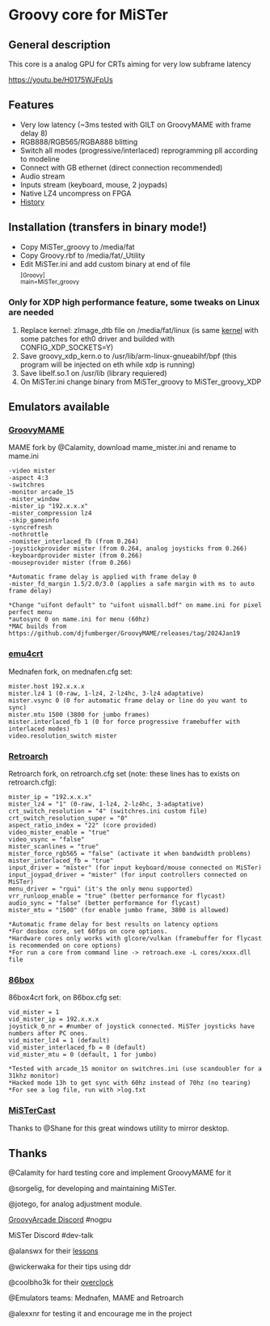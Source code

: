 # Groovy core for MiSTer

## General description
This core is a analog GPU for CRTs aiming for very low subframe latency

https://youtu.be/H0175WJFpUs

## Features 
- Very low latency (~3ms tested with GILT on GroovyMAME with frame delay 8)
- RGB888/RGB565/RGBA888 blitting
- Switch all modes (progressive/interlaced) reprogramming pll according to modeline
- Connect with GB ethernet (direct connection recommended)
- Audio stream
- Inputs stream (keyboard, mouse, 2 joypads)
- Native LZ4 uncompress on FPGA
- [History](https://github.com/psakhis/Groovy_MiSTer/blob/main/history.txt)

## Installation (transfers in binary mode!)
- Copy MiSTer_groovy to /media/fat 
- Copy Groovy.rbf to /media/fat/_Utility 
- Edit MiSTer.ini and add custom binary at end of file<br />
  <sub>
  [Groovy]<br />
  main=MiSTer_groovy<br />
  </sub>
  
### Only for XDP high performance feature, some tweaks on Linux are needed
  1. Replace kernel: zImage_dtb file on /media/fat/linux (is same [kernel](MiSTer-devel/Linux-Kernel_MiSTer#55) with some patches for eth0 driver and builded with CONFIG_XDP_SOCKETS=Y)
  2. Save groovy_xdp_kern.o to /usr/lib/arm-linux-gnueabihf/bpf (this program will be injected on eth while xdp is running)
  3. Save libelf.so.1 on /usr/lib (library requiered)
  4. On MiSTer.ini change binary from MiSTer_groovy to MiSTer_groovy_XDP 
## Emulators available
### [GroovyMAME](https://github.com/antonioginer/GroovyMAME/releases) <br />
  MAME fork by @Calamity, download mame_mister.ini and rename to mame.ini
 
    -video mister 
    -aspect 4:3 
    -switchres 
    -monitor arcade_15 
    -mister_window 
    -mister_ip "192.x.x.x" 
    -mister_compression lz4
    -skip_gameinfo 
    -syncrefresh 
    -nothrottle
    -nomister_interlaced_fb (from 0.264) 
    -joystickprovider mister (from 0.264, analog joysticks from 0.266)
    -keyboardprovider mister (from 0.266)
    -mouseprovider mister (from 0.266)
        
    *Automatic frame delay is applied with frame delay 0
    -mister_fd_margin 1.5/2.0/3.0 (applies a safe margin with ms to auto frame delay)

    *Change "uifont default" to "uifont uismall.bdf" on mame.ini for pixel perfect menu
    *autosync 0 on mame.ini for menu (60hz)
    *MAC builds from https://github.com/djfumberger/GroovyMAME/releases/tag/2024Jan19
    
### [emu4crt](https://github.com/psakhis/emu4crt/releases) 
  Mednafen fork, on mednafen.cfg set:
  
    mister.host 192.x.x.x  
    mister.lz4 1 (0-raw, 1-lz4, 2-lz4hc, 3-lz4 adaptative)
    mister.vsync 0 (0 for automatic frame delay or line do you want to sync)
    mister.mtu 1500 (3800 for jumbo frames)
    mister.interlaced_fb 1 (0 for force progressive framebuffer with interlaced modes)
    video.resolution_switch mister
  
### [Retroarch](https://github.com/antonioginer/RetroArch/tree/mister) 
  Retroarch fork, on retroarch.cfg set (note: these lines has to exists on retroarch.cfg):
  
    mister_ip = "192.x.x.x"
    mister_lz4 = "1" (0-raw, 1-lz4, 2-lz4hc, 3-adaptative)
    crt_switch_resolution = "4" (switchres.ini custom file)
    crt_switch_resolution_super = "0"
    aspect_ratio_index = "22" (core provided)
    video_mister_enable = "true"
    video_vsync = "false"
    mister_scanlines = "true" 
    mister_force_rgb565 = "false" (activate it when bandwidth problems)
    mister_interlaced_fb = "true"
    input_driver = "mister" (for input keyboard/mouse connected on MiSTer)
    input_joypad_driver = "mister" (for input controllers connected on MiSTer)
    menu_driver = "rgui" (it's the only menu supported)
    vrr_runloop_enable = "true" (better performance for flycast)
    audio_sync = "false" (better performance for flycast)
    mister_mtu = "1500" (for enable jumbo frame, 3800 is allowed)

    *Automatic frame delay for best results on latency options
    *For dosbox core, set 60fps on core options.
    *Hardware cores only works with glcore/vulkan (framebuffer for flycast is recommended on core options) 
    *For run a core from command line -> retroach.exe -L cores/xxxx.dll file

### [86box](https://github.com/psakhis/86Box/tree/mister) 
  86box4crt fork, on 86box.cfg set:
  
    vid_mister = 1
    vid_mister_ip = 192.x.x.x
    joystick_0_nr = #number of joystick connected. MiSTer joysticks have numbers after PC ones.
    vid_mister_lz4 = 1 (default)
    vid_mister_interlaced_fb = 0 (default)
    vid_mister_mtu = 0 (default, 1 for jumbo)
    
    *Tested with arcade_15 monitor on switchres.ini (use scandoubler for a 31khz monitor)
    *Hacked mode 13h to get sync with 60hz instead of 70hz (no tearing)
    *For see a log file, run with >log.txt
    
### [MiSTerCast](https://github.com/iequalshane/MiSTerCast) 
Thanks to @Shane for this great windows utility to mirror desktop.

## Thanks
@Calamity for hard testing core and implement GroovyMAME for it

@sorgelig, for developing and maintaining MiSTer.

@jotego, for analog adjustment module.

[GroovyArcade Discord](https://discord.gg/YtQ6pJh) #nogpu

MiSTer Discord #dev-talk

@alanswx for their [lessons](https://github.com/alanswx/Tutorials_MiSTer)

@wickerwaka for their tips using ddr

@coolbho3k for their [overclock](https://github.com/coolbho3k/MiSTer-Overclock-Scripts)  

@Emulators teams: Mednafen, MAME and Retroarch

@alexxnr for testing it and encourage me in the project

